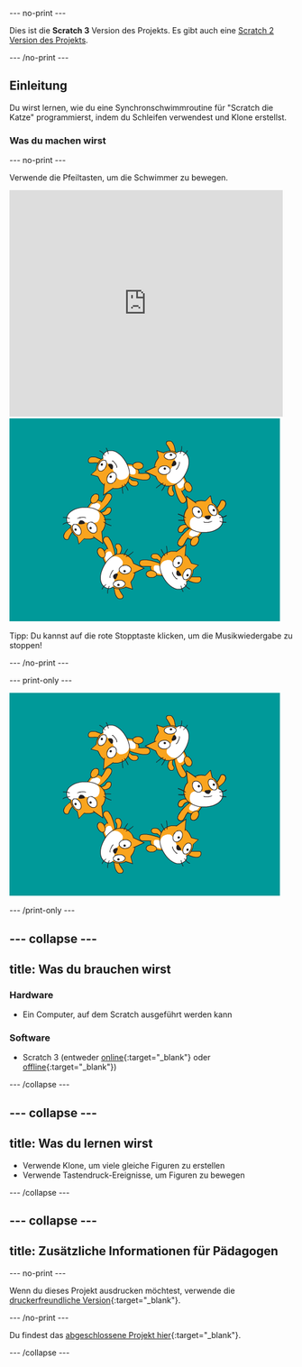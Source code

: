 --- no-print ---

Dies ist die **Scratch 3** Version des Projekts. Es gibt auch eine [Scratch 2 Version des Projekts](https://projects.raspberrypi.org/de-DE/projects/synchronised-swimming-scratch2).

--- /no-print ---

## Einleitung

Du wirst lernen, wie du eine Synchronschwimmroutine für "Scratch die Katze" programmierst, indem du Schleifen verwendest und Klone erstellst.

### Was du machen wirst

--- no-print ---

Verwende die Pfeiltasten, um die Schwimmer zu bewegen.

<div class="scratch-preview">
  <iframe allowtransparency="true" width="485" height="402" src="https://scratch.mit.edu/projects/embed/113149575/?autostart=false" frameborder="0" scrolling="no">></iframe>
  <img src="images/swim-final.png">
</div>

Tipp: Du kannst auf die rote Stopptaste klicken, um die Musikwiedergabe zu stoppen!

--- /no-print ---

--- print-only ---

![fertiges Projekt](images/swim-final.png)

--- /print-only ---

--- collapse ---
---
title: Was du brauchen wirst
---

### Hardware

+ Ein Computer, auf dem Scratch ausgeführt werden kann

### Software

+ Scratch 3 (entweder [online](https://rpf.io/scratchon){:target="_blank"} oder [offline](https://rpf.io/scratchoff){:target="_blank"})

--- /collapse ---

--- collapse ---
---
title: Was du lernen wirst
---

- Verwende Klone, um viele gleiche Figuren zu erstellen
- Verwende Tastendruck-Ereignisse, um Figuren zu bewegen

--- /collapse ---

--- collapse ---
---
title: Zusätzliche Informationen für Pädagogen
---

--- no-print ---

Wenn du dieses Projekt ausdrucken möchtest, verwende die [druckerfreundliche Version](https://projects.raspberrypi.org/de-DE/projects/synchronised-swimming/print){:target="_blank"}.

--- /no-print ---

Du findest das [abgeschlossene Projekt hier](https://rpf.io/p/de-DE/synchronised-swimming-get){:target="_blank"}.

--- /collapse ---
